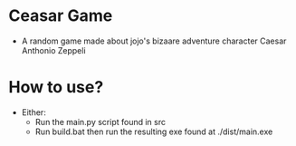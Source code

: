 # Ceasar Game 
- A random game made about jojo's bizaare adventure character Caesar Anthonio Zeppeli

# How to use?
- Either:
    - Run the main.py script found in src
    - Run build.bat then run the resulting exe found at ./dist/main.exe